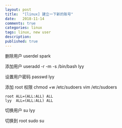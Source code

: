 ```yaml
---
layout: post
title:  "[linux] 建立一下新的账号"
date:   2018-11-14
comments: true
categories: linux
tags: linux, new user
description:
published: true
---
```


删除用户
userdel spark 

添加用户
useradd -r -m -s /bin/bash lyy

设置用户密码
passwd lyy

添加 root 权限
chmod +w /etc/sudoers
vim /etc/sudoers

```
root ALL=(ALL:ALL) ALL
lyy  ALL=(ALL:ALL) ALL
```

切换用户
su lyy

切换到 root
sudo su

